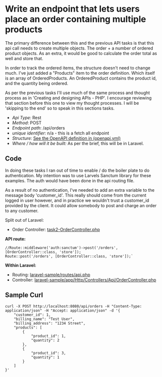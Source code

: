 # Write an endpoint that lets users place an order containing multiple products

The primary difference between this and the previous API tasks is that this api call needs to create multiple objects. The order + a number of ordered product objects. As an extra, it would be good to calculate the order total as well and store that.

In order to track the ordered items, the structure doesn't need to change much. I've just added a "Products" item to the order definition. Which itself is an array of OrderedProducts. An OrderedProduct contains the product id, and the quantity being ordered. 

As per the previous tasks I'll use much of the same process and thought process as in 'Creating and designing APIs - PHP'. I encourage reviewing that section before this one to view my thought processes. I will be 'skipping to the end' so to speak in this sections tasks.

- *Api Type:* Rest
- *Method*: POST
- *Endpoint path*: /api/orders
- *unique identifier:* n/a - this is a fetch all endpoint
- *Structure:* [See the OpenAPI definition in (openapi.yml)](openapi.yml)
- *Where / how will it be built:* As per the brief, this will be in Laravel.

## Code

In doing these tasks I ran out of time to enable / do the boiler plate to do authentication. My intention was to use Larvels Sanctum library for these examples. The auth would have been done in the api routing file.

As a result of no authentication, I've needed to add an extra variable to the message body 'customer_id'. This really should come from the current logged in user however, and in practice we wouldn't trust a customer_id provided by the client. It could allow somebody to post and charge an order to any customer.

Split out of Laravel:

- Order Controller: [task2-OrderController.php](task2-OrderController.php)

**API route:**

```
//Route::middleware('auth:sanctum')->post('/orders', [OrderController::class, 'store']);
Route::post('/orders', [OrderController::class, 'store']);`
```

**Within Laravel:**

- Routing: [laravel-sample/routes/api.php](../laravel-sample/routes/api.php)
- Controller: [laravel-sample/app/Http/Controllers/Api/OrderController.php](../laravel-sample/app/Http/Controllers/Api/OrderController.php)


## Sample Curl

```
curl -X POST http://localhost:8080/api/orders -H "Content-Type: application/json" -H "Accept: application/json" -d '{
    "customer_id": 1,
    "billing_name": "Test User",
    "billing_address": "1234 Street",
    "products": [
        {
            "product_id": 1,
            "quantity": 2
        },
        {
            "product_id": 3,
            "quantity": 1
        }
    ]
}'
```